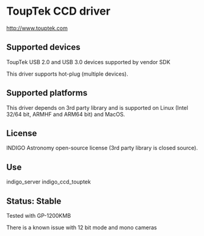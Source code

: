 # ToupTek CCD driver

http://www.touptek.com

## Supported devices

ToupTek USB 2.0 and USB 3.0 devices supported by vendor SDK

This driver supports hot-plug (multiple devices).

## Supported platforms

This driver depends on 3rd party library and is supported on Linux (Intel 32/64 bit, ARMHF and ARM64 bit) and MacOS.

## License

INDIGO Astronomy open-source license (3rd party library is closed source).

## Use

indigo_server indigo_ccd_touptek

## Status: Stable

Tested with GP-1200KMB

There is a known issue with 12 bit mode and mono cameras
